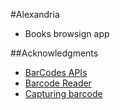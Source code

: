 #Alexandria
- Books browsign app




##Acknowledgments
- [BarCodes APIs](https://search-codelabs.appspot.com/codelabs/bar-codes)
- [Barcode Reader](https://github.com/googlesamples/android-vision/tree/master/visionSamples/barcode-reader)
- [Capturing barcode](http://stackoverflow.com/questions/32021193/how-to-capture-barcode-values-using-the-new-barcode-api-in-google-play-services)